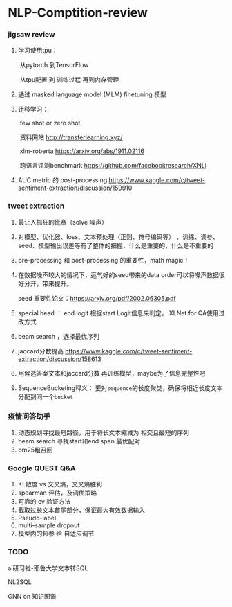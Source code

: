 # NLP-Comptition-review




### jigsaw review

1. 学习使用tpu：  

   ​	从pytorch 到TensorFlow 

   ​	从tpu配置 到 训练过程  再到内存管理

2. 通过 masked language model (MLM)   finetuning 模型

3. 迁移学习：

   ​	few shot or zero shot

   ​	资料网站  http://transferlearning.xyz/

   ​	xlm-roberta  https://arxiv.org/abs/1911.02116

   ​	跨语言评测benchmark https://github.com/facebookresearch/XNLI

4. AUC metric 的 post-processing https://www.kaggle.com/c/tweet-sentiment-extraction/discussion/159910

### tweet extraction

1. 最让人抓狂的比赛（solve 噪声）

2. 对模型、优化器、loss、文本预处理（正则、符号编码等） 、训练、调参、seed、模型输出误差等有了整体的把握，什么是重要的，什么是不重要的

3. pre-processing 和 post-processing 的重要性，math magic！

4. 在数据噪声较大的情况下，运气好的seed带来的data order可以将噪声数据很好分开，带来提升。

   seed 重要性论文：https://arxiv.org/pdf/2002.06305.pdf

5. special head ： end logit 根据start Logit信息来判定， XLNet for QA使用过改方式

6. beam search ，选择最优序列

7. jaccard分数提高 https://www.kaggle.com/c/tweet-sentiment-extraction/discussion/158613

8. 用候选答案文本和jaccard分数 再训练模型，maybe为了信息完整性吧

9. SequenceBucketing释义： 要对`sequence`的长度聚类，确保将相近长度文本分配到同一个`bucket`

### 疫情问答助手

1. 动态规划寻找最短路径，用于将长文本縮减为 相交且最短的序列
2. beam search 寻找start和end span 最优配对
3. bm25粗召回



### Google QUEST Q&A 

1. KL散度 vs 交叉熵，交叉熵胜利
2. spearman 评估，及调优策略
3. 可靠的 cv 验证方法
4. 截取过长文本首尾部分，保证最大有效数据输入
5. Pseudo-label
6. multi-sample dropout
7. 模型内的超参 给 自适应调节



### TODO

ai研习社-耶鲁大学文本转SQL 

NL2SQL

GNN on 知识图谱



